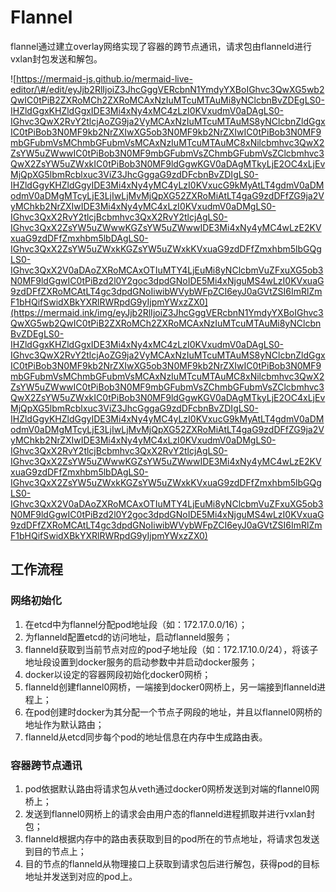 # Flannel

flannel通过建立overlay网络实现了容器的跨节点通讯，请求包由flanneld进行vxlan封包发送和解包。

![https://mermaid-js.github.io/mermaid-live-editor/\#/edit/eyJjb2RlIjoiZ3JhcGggVERcbnN1YmdyYXBoIGhvc3QwXG5wb2QwIC0tPiB2ZXRoMCh2ZXRoMCAxNzIuMTcuMTAuMi8yNClcbnBvZDEgLS0-IHZldGgxKHZldGgxIDE3Mi4xNy4xMC4zLzI0KVxudmV0aDAgLS0-IGhvc3QwX2RvY2tlcjAoZG9ja2VyMCAxNzIuMTcuMTAuMS8yNClcbnZldGgxIC0tPiBob3N0MF9kb2NrZXIwXG5ob3N0MF9kb2NrZXIwIC0tPiBob3N0MF9mbGFubmVsMChmbGFubmVsMCAxNzIuMTcuMTAuMC8xNilcbmhvc3QwX2ZsYW5uZWwwIC0tPiBob3N0MF9mbGFubmVsZChmbGFubmVsZClcbmhvc3QwX2ZsYW5uZWxkIC0tPiBob3N0MF9ldGgwKGV0aDAgMTkyLjE2OC4xLjEvMjQpXG5lbmRcblxuc3ViZ3JhcGggaG9zdDFcbnBvZDIgLS0-IHZldGgyKHZldGgyIDE3Mi4xNy4yMC4yLzI0KVxucG9kMyAtLT4gdmV0aDModmV0aDMgMTcyLjE3LjIwLjMvMjQpXG52ZXRoMiAtLT4gaG9zdDFfZG9ja2VyMChkb2NrZXIwIDE3Mi4xNy4yMC4xLzI0KVxudmV0aDMgLS0-IGhvc3QxX2RvY2tlcjBcbmhvc3QxX2RvY2tlcjAgLS0-IGhvc3QxX2ZsYW5uZWwwKGZsYW5uZWwwIDE3Mi4xNy4yMC4wLzE2KVxuaG9zdDFfZmxhbm5lbDAgLS0-IGhvc3QxX2ZsYW5uZWxkKGZsYW5uZWxkKVxuaG9zdDFfZmxhbm5lbGQgLS0-IGhvc3QxX2V0aDAoZXRoMCAxOTIuMTY4LjEuMi8yNClcbmVuZFxuXG5ob3N0MF9ldGgwIC0tPiBzd2l0Y2goc3dpdGNoIDE5Mi4xNjguMS4wLzI0KVxuaG9zdDFfZXRoMCAtLT4gc3dpdGNoIiwibWVybWFpZCI6eyJ0aGVtZSI6ImRlZmF1bHQifSwidXBkYXRlRWRpdG9yIjpmYWxzZX0](https://mermaid.ink/img/eyJjb2RlIjoiZ3JhcGggVERcbnN1YmdyYXBoIGhvc3QwXG5wb2QwIC0tPiB2ZXRoMCh2ZXRoMCAxNzIuMTcuMTAuMi8yNClcbnBvZDEgLS0-IHZldGgxKHZldGgxIDE3Mi4xNy4xMC4zLzI0KVxudmV0aDAgLS0-IGhvc3QwX2RvY2tlcjAoZG9ja2VyMCAxNzIuMTcuMTAuMS8yNClcbnZldGgxIC0tPiBob3N0MF9kb2NrZXIwXG5ob3N0MF9kb2NrZXIwIC0tPiBob3N0MF9mbGFubmVsMChmbGFubmVsMCAxNzIuMTcuMTAuMC8xNilcbmhvc3QwX2ZsYW5uZWwwIC0tPiBob3N0MF9mbGFubmVsZChmbGFubmVsZClcbmhvc3QwX2ZsYW5uZWxkIC0tPiBob3N0MF9ldGgwKGV0aDAgMTkyLjE2OC4xLjEvMjQpXG5lbmRcblxuc3ViZ3JhcGggaG9zdDFcbnBvZDIgLS0-IHZldGgyKHZldGgyIDE3Mi4xNy4yMC4yLzI0KVxucG9kMyAtLT4gdmV0aDModmV0aDMgMTcyLjE3LjIwLjMvMjQpXG52ZXRoMiAtLT4gaG9zdDFfZG9ja2VyMChkb2NrZXIwIDE3Mi4xNy4yMC4xLzI0KVxudmV0aDMgLS0-IGhvc3QxX2RvY2tlcjBcbmhvc3QxX2RvY2tlcjAgLS0-IGhvc3QxX2ZsYW5uZWwwKGZsYW5uZWwwIDE3Mi4xNy4yMC4wLzE2KVxuaG9zdDFfZmxhbm5lbDAgLS0-IGhvc3QxX2ZsYW5uZWxkKGZsYW5uZWxkKVxuaG9zdDFfZmxhbm5lbGQgLS0-IGhvc3QxX2V0aDAoZXRoMCAxOTIuMTY4LjEuMi8yNClcbmVuZFxuXG5ob3N0MF9ldGgwIC0tPiBzd2l0Y2goc3dpdGNoIDE5Mi4xNjguMS4wLzI0KVxuaG9zdDFfZXRoMCAtLT4gc3dpdGNoIiwibWVybWFpZCI6eyJ0aGVtZSI6ImRlZmF1bHQifSwidXBkYXRlRWRpdG9yIjpmYWxzZX0)

## 工作流程

### 网络初始化

1. 在etcd中为flannel分配pod地址段（如：172.17.0.0/16）；
2. 为flanneld配置etcd的访问地址，启动flanneld服务；
3. flanneld获取到当前节点对应的pod子地址段（如：172.17.10.0/24），将该子地址段设置到docker服务的启动参数中并启动docker服务；
4. docker以设定的容器网段初始化docker0网桥；
5. flanneld创建flannel0网桥，一端接到docker0网桥上，另一端接到flanneld进程上；
6. 在pod创建时docker为其分配一个节点子网段的地址，并且以flannel0网桥的地址作为默认路由；
7. flanneld从etcd同步每个pod的地址信息在内存中生成路由表。

### 容器跨节点通讯

1. pod依据默认路由将请求包从veth通过docker0网桥发送到对端的flannel0网桥上；
2. 发送到flannel0网桥上的请求会由用户态的flanneld进程抓取并进行vxlan封包；
3. flanneld根据内存中的路由表获取到目的pod所在的节点地址，将请求包发送到目的节点上；
4. 目的节点的flanneld从物理接口上获取到请求包后进行解包，获得pod的目标地址并发送到对应的pod上。

